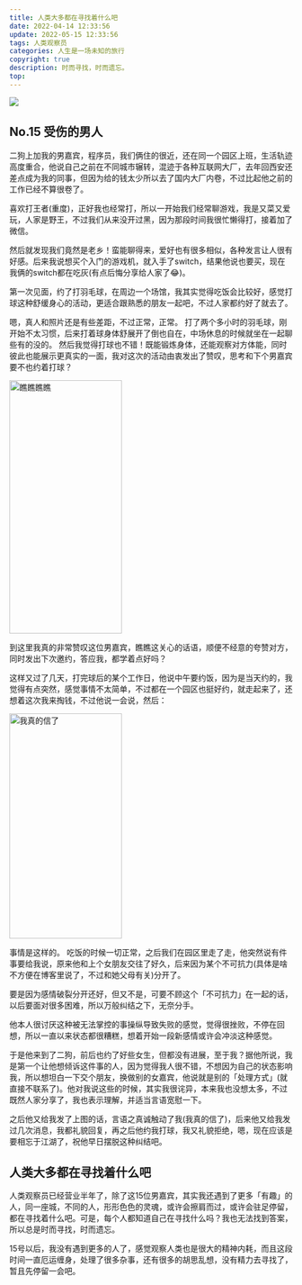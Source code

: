```yaml
---
title: 人类大多都在寻找着什么吧
date: 2022-04-14 12:33:56
update: 2022-05-15 12:33:56
tags: 人类观察员
categories: 人生是一场未知的旅行
copyright: true
description: 时而寻找，时而遗忘。
top:
---
```


<img src="https://s2.loli.net/2022/05/28/oHPWpsVKeXS6yCO.png" >


## No.15 受伤的男人

二狗上加我的男嘉宾，程序员，我们俩住的很近，还在同一个园区上班，生活轨迹高度重合，他说自己之前在不同城市辗转，混迹于各种互联网大厂，去年回西安还差点成为我的同事，但因为给的钱太少所以去了国内大厂内卷，不过比起他之前的工作已经不算很卷了。

喜欢打王者(重度)，正好我也经常打，所以一开始我们经常聊游戏，我是又菜又爱玩，人家是野王，不过我们从来没开过黑，因为那段时间我很忙懒得打，接着加了微信。

然后就发现我们竟然是老乡！蛮能聊得来，爱好也有很多相似，各种发言让人很有好感。后来我说想买个入门的游戏机，就入手了switch，结果他说也要买，现在我俩的switch都在吃灰(有点后悔分享给人家了:joy:)。

第一次见面，约了打羽毛球，在周边一个场馆，我其实觉得吃饭会比较好，感觉打球这种舒缓身心的活动，更适合跟熟悉的朋友一起吧，不过人家都约好了就去了。

嗯，真人和照片还是有些差距，不过正常，正常。
打了两个多小时的羽毛球，刚开始不太习惯，后来打着球身体舒展开了倒也自在，中场休息的时候就坐在一起聊些有的没的。
然后我觉得打球也不错！既能锻炼身体，还能观察对方体能，同时彼此也能展示更真实的一面，我对这次的活动由衷发出了赞叹，思考和下个男嘉宾要不也约着打球？

<img src="https://s2.loli.net/2022/05/28/u9DxYqj6yGvSpmc.png" height=450 width=200 alt="瞧瞧瞧瞧">

到这里我真的非常赞叹这位男嘉宾，瞧瞧这关心的话语，顺便不经意的夸赞对方，同时发出下次邀约，答应我，都学着点好吗？

这样又过了几天，打完球后的某个工作日，他说中午要约饭，因为是当天约的，我觉得有点突然，感觉事情不太简单，不过都在一个园区也挺好约，就走起来了，还想着这次我来掏钱，不过他说一会说，然后：

<img src="https://s2.loli.net/2022/05/28/7qTifKpWledHBFJ.png" height=400 width=200 alt="我真的信了">

事情是这样的。
吃饭的时候一切正常，之后我们在园区里走了走，他突然说有件事要给我说，原来他和上个女朋友交往了好久，后来因为某个不可抗力(具体是啥不方便在博客里说了，不过和她父母有关)分开了。

要是因为感情破裂分开还好，但又不是，可要不顾这个「不可抗力」在一起的话，以后要面对很多困难，所以万般纠结之下，无奈分手。

他本人很讨厌这种被无法掌控的事操纵导致失败的感觉，觉得很挫败，不停在回想，所以一直以来状态都很糟糕，想着开始一段新感情或许会冲淡这种感觉。

于是他来到了二狗，前后也约了好些女生，但都没有进展，至于我？据他所说，我是第一个让他想倾诉这件事的人，因为觉得我人很不错，不想因为自己的状态影响我，所以想坦白一下交个朋友，换做别的女嘉宾，他说就是别的「处理方式」(就直接不联系了)。他对我说这些的时候，其实我很诧异，本来我也没想太多，不过既然人家分享了，我也表示理解，并适当言语宽慰一下。

之后他又给我发了上图的话，言语之真诚触动了我(我真的信了)，后来他又给我发过几次消息，我都礼貌回复，再之后他约我打球，我又礼貌拒绝，嗯，现在应该是要相忘于江湖了，祝他早日摆脱这种纠结吧。

## 人类大多都在寻找着什么吧

人类观察员已经营业半年了，除了这15位男嘉宾，其实我还遇到了更多「有趣」的人，同一座城，不同的人，形形色色的灵魂，或许会擦肩而过，或许会驻足停留，都在寻找着什么吧。可是，每个人都知道自己在寻找什么吗？我也无法找到答案，所以总是时而寻找，时而遗忘。

15号以后，我没有遇到更多的人了，感觉观察人类也是很大的精神内耗，而且这段时间一直厄运缠身，处理了很多杂事，还有很多的胡思乱想，没有精力去寻找了，暂且先停留一会吧。
